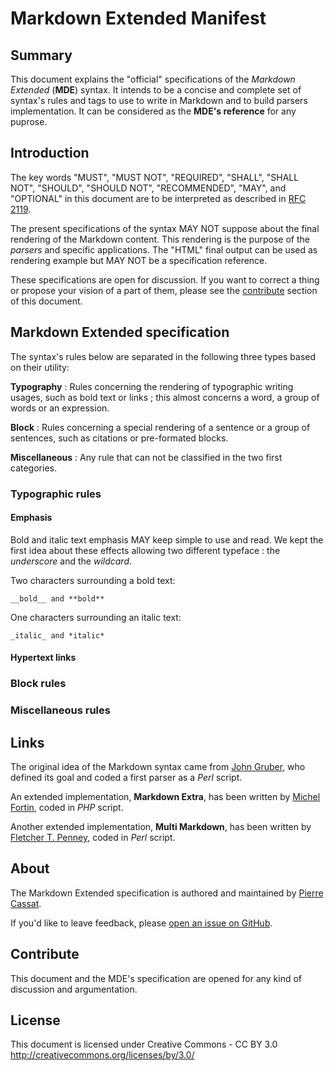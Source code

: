 Markdown Extended Manifest
==========================

Summary
-------

This document explains the "official" specifications of the *Markdown Extended* (**MDE**)
syntax. It intends to be a concise and complete set of syntax's rules and tags to use
to write in Markdown and to build parsers implementation. It can be considered as the
**MDE's reference** for any puprose.

Introduction
------------

The key words "MUST", "MUST NOT", "REQUIRED", "SHALL", "SHALL NOT", "SHOULD",
"SHOULD NOT", "RECOMMENDED", "MAY", and "OPTIONAL" in this document are to be
interpreted as described in [RFC 2119](http://tools.ietf.org/html/rfc2119).

The present specifications of the syntax MAY NOT suppose about the final
rendering of the Markdown content. This rendering is the purpose of the
*parsers* and specific applications. The "HTML" final output can be used
as rendering example but MAY NOT be a specification reference.

These specifications are open for discussion. If you want to correct a thing or propose
your vision of a part of them, please see the [contribute](#contribute) section of this
document.

Markdown Extended specification
-------------------------------

The syntax's rules below are separated in the following three types based on their utility:

**Typography**
:	Rules concerning the rendering of typographic writing usages, such as bold
	text or links ; this almost concerns a word, a group of words or an expression.

**Block**
:	Rules concerning a special rendering of a sentence or a group of sentences,
	such as citations or pre-formated blocks.

**Miscellaneous**
:	Any rule that can not be classified in the two first categories.

### Typographic rules

#### Emphasis

Bold and italic text emphasis MAY keep simple to use and read. We kept the first idea about
these effects allowing two different typeface : the *underscore* and the *wildcard*.

Two characters surrounding a bold text:

    __bold__ and **bold**

One characters surrounding an italic text:

    _italic_ and *italic*

#### Hypertext links



### Block rules



### Miscellaneous rules


Links
-----

The original idea of the Markdown syntax came from [John Gruber](http://daringfireball.net/),
who defined its goal and coded a first parser as a *Perl* script.

An extended implementation, **Markdown Extra**, has been written by [Michel Fortin](http://michelf.com/),
coded in *PHP* script.

Another extended implementation, **Multi Markdown**, has been written by 
[Fletcher T. Penney](http://fletcherpenney.net/), coded in *Perl* script.

About
-----

The Markdown Extended specification is authored and maintained by [Pierre 
Cassat](http://github.com/pierowbmstr).

If you'd like to leave feedback, please [open an issue on
GitHub](https://github.com/markdown-extended/manifest/issues).

Contribute
----------

This document and the MDE's specification are opened for any kind of discussion and 
argumentation.

License
-------

This document is licensed under Creative Commons - CC BY 3.0
<http://creativecommons.org/licenses/by/3.0/>
